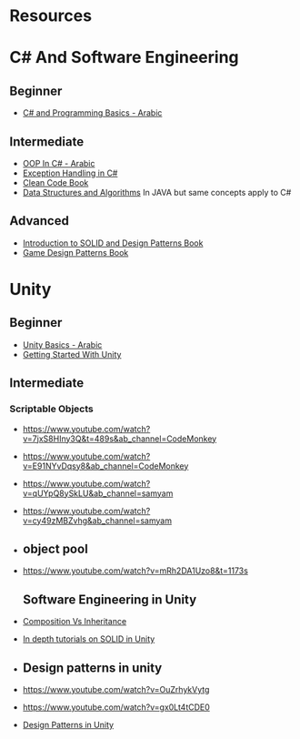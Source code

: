 # Resources #

# C# And Software Engineering

## Beginner ##
- [C# and Programming Basics - Arabic](https://www.youtube.com/watch?v=cKHBonYXle4&list=PLfPhfWtJ-EZUFPyyYX226Od4iOur7B06S&ab_channel=LunarDevs)

## Intermediate ##
- [OOP In C# - Arabic](https://www.youtube.com/watch?v=S4vNZ8yjVnQ&list=PLX1bW_GeBRhAfq0EsDHH4YemBAd6G-H75&ab_channel=Codographia) 
- [Exception Handling in C#](https://www.youtube.com/watch?v=LSkbnpjCEkk&ab_channel=IAmTimCorey)
- [Clean Code Book](https://github.com/jnguyen095/clean-code/blob/master/Clean.Code.A.Handbook.of.Agile.Software.Craftsmanship.pdf)
- [Data Structures and Algorithms](https://www.youtube.com/watch?v=CBYHwZcbD-s&t=1s&ab_channel=BroCode)  In JAVA but same concepts apply to C#

## Advanced ##
- [Introduction to SOLID and Design Patterns Book](https://blog.unity.com/games/level-up-your-code-with-game-programming-patterns)
- [Game Design Patterns Book](https://gameprogrammingpatterns.com/contents.html)


# Unity #

## Beginner ##
- [Unity Basics - Arabic](https://www.youtube.com/watch?v=OV8PoYdfD5E&list=PLfPhfWtJ-EZVQCosT8VKLFi6Xhjg8lGtF&index=2)
- [Getting Started With Unity](https://www.youtube.com/watch?v=XtQMytORBmM&ab_channel=GameMaker%27sToolkit)

## Intermediate ##

### Scriptable Objects ###
- https://www.youtube.com/watch?v=7jxS8HIny3Q&t=489s&ab_channel=CodeMonkey
- https://www.youtube.com/watch?v=E91NYvDqsy8&ab_channel=CodeMonkey
- https://www.youtube.com/watch?v=qUYpQ8ySkLU&ab_channel=samyam
- https://www.youtube.com/watch?v=cy49zMBZvhg&ab_channel=samyam

- ## object pool ##
- https://www.youtube.com/watch?v=mRh2DA1Uzo8&t=1173s

  ## Software Engineering in Unity ##
- [Composition Vs Inheritance](https://www.youtube.com/watch?v=8TIkManpEu4&ab_channel=JasonWeimann)
- [In depth tutorials on SOLID in Unity](https://www.youtube.com/playlist?list=PLB5_EOMkLx_WjcjrsGUXq9wpTib3NCuqg)
  
- ## Design patterns in unity ##
- https://www.youtube.com/watch?v=OuZrhykVytg
- https://www.youtube.com/watch?v=gx0Lt4tCDE0
- [Design Patterns in Unity](https://www.youtube.com/watch?v=V75hgcsCGOM&list=PLB5_EOMkLx_VOmnIytx37lFMiajPHppmj&ab_channel=JasonWeimann)

